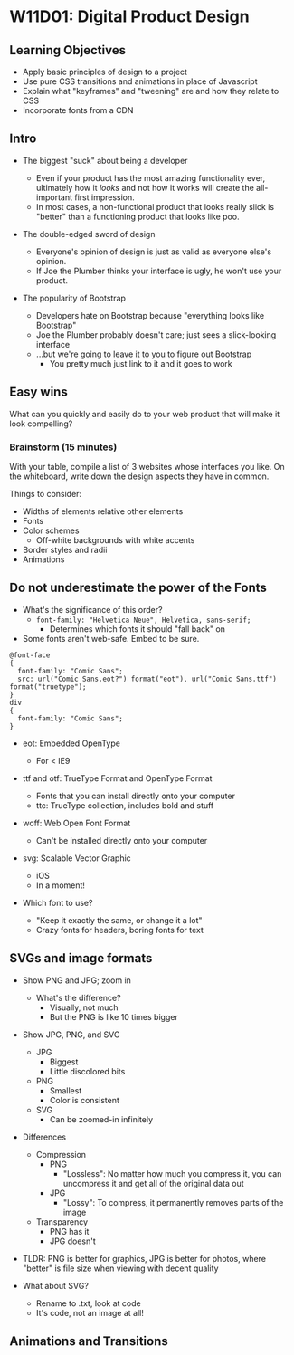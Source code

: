 # W11D01: Digital Product Design

## Learning Objectives

- Apply basic principles of design to a project
- Use pure CSS transitions and animations in place of Javascript
- Explain what "keyframes" and "tweening" are and how they relate to CSS
- Incorporate fonts from a CDN

## Intro

- The biggest "suck" about being a developer
  - Even if your product has the most amazing functionality ever, ultimately how it *looks* and not how it works will create the all-important first impression.
  - In most cases, a non-functional product that looks really slick is "better" than a functioning product that looks like poo.

- The double-edged sword of design
  - Everyone's opinion of design is just as valid as everyone else's opinion.
  - If Joe the Plumber thinks your interface is ugly, he won't use your product.

- The popularity of Bootstrap
  - Developers hate on Bootstrap because "everything looks like Bootstrap"
  - Joe the Plumber probably doesn't care; just sees a slick-looking interface
  - ...but we're going to leave it to you to figure out Bootstrap
    - You pretty much just link to it and it goes to work

## Easy wins

What can you quickly and easily do to your web product that will make it look compelling?

### Brainstorm (15 minutes)

With your table, compile a list of 3 websites whose interfaces you like. On the whiteboard, write down the design aspects they have in common.

Things to consider:
  - Widths of elements relative other elements
  - Fonts
  - Color schemes
    - Off-white backgrounds with white accents
  - Border styles and radii
  - Animations

## Do not underestimate the power of the Fonts

- What's the significance of this order?
  - `font-family: "Helvetica Neue", Helvetica, sans-serif;`
    - Determines which fonts it should "fall back" on
- Some fonts aren't web-safe. Embed to be sure.

```
@font-face
{
  font-family: "Comic Sans";
  src: url("Comic Sans.eot?") format("eot"), url("Comic Sans.ttf") format("truetype");
}
div
{
  font-family: "Comic Sans";
}
```

- eot: Embedded OpenType
  - For < IE9
- ttf and otf: TrueType Format and OpenType Format
  - Fonts that you can install directly onto your computer
  - ttc: TrueType collection, includes bold and stuff
- woff: Web Open Font Format
  - Can't be installed directly onto your computer
- svg: Scalable Vector Graphic
  - iOS
  - In a moment!

- Which font to use?
  - "Keep it exactly the same, or change it a lot"
  - Crazy fonts for headers, boring fonts for text

## SVGs and image formats

- Show PNG and JPG; zoom in
  - What's the difference?
    - Visually, not much
    - But the PNG is like 10 times bigger
- Show JPG, PNG, and SVG
  - JPG
    - Biggest
    - Little discolored bits
  - PNG
    - Smallest
    - Color is consistent
  - SVG
    - Can be zoomed-in infinitely

- Differences
  - Compression
    - PNG
      - "Lossless": No matter how much you compress it, you can uncompress it and get all of the original data out
    - JPG
      - "Lossy": To compress, it permanently removes parts of the image
  - Transparency
    - PNG has it
    - JPG doesn't

- TLDR: PNG is better for graphics, JPG is better for photos, where "better" is file size when viewing with decent quality

- What about SVG?
  - Rename to .txt, look at code
  - It's code, not an image at all!

## Animations and Transitions
